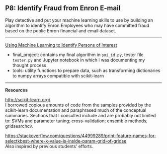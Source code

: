 ## P8: Identify Fraud from Enron E-mail

Play detective and put your machine learning skills to use by building an algorithm to identify Enron
Employees who may have committed fraud based on the public Enron financial and email dataset.

***
[Using Machine Learning to Identify Persons of Interest](report.md)
- final_project: contains my final algorithm in `poi_id.py`, tester file `tester.py`
and Jupyter notebook in which I was documenting my thought process
- tools: utility functions to prepare data, such as transforming dictionaries to
numpy arrays compatible with scikit-learn
***

__Resources__  

http://scikit-learn.org/  
I borrowed copious amounts of code from the samples provided by the scikit-learn documentation and paraphrased much of the conceptual summaries.  Sections that I consulted include and are probably not limited to: SVMs and parameter tuning; cross-validation; ensemble methods; gridsearchcv.

https://stackoverflow.com/questions/44999289/print-feature-names-for-selectkbest-where-k-value-is-inside-param-grid-of-gridse  
Also inspired by previous students' efforts.
